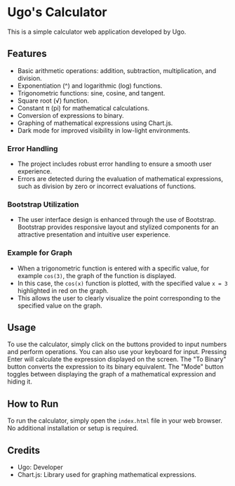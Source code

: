 # Ugo's Calculator

This is a simple calculator web application developed by Ugo.

## Features

- Basic arithmetic operations: addition, subtraction, multiplication, and division.
- Exponentiation (^) and logarithmic (log) functions.
- Trigonometric functions: sine, cosine, and tangent.
- Square root (√) function.
- Constant π (pi) for mathematical calculations.
- Conversion of expressions to binary.
- Graphing of mathematical expressions using Chart.js.
- Dark mode for improved visibility in low-light environments.

### Error Handling
- The project includes robust error handling to ensure a smooth user experience.
- Errors are detected during the evaluation of mathematical expressions, such as division by zero or incorrect evaluations of functions.

### Bootstrap Utilization
- The user interface design is enhanced through the use of Bootstrap.
Bootstrap provides responsive layout and stylized components for an attractive presentation and intuitive user experience.

### Example for Graph
- When a trigonometric function is entered with a specific value, for example `cos(3)`, the graph of the function is displayed.
- In this case, the `cos(x)` function is plotted, with the specified value `x = 3` highlighted in red on the graph.
- This allows the user to clearly visualize the point corresponding to the specified value on the graph.

## Usage

To use the calculator, simply click on the buttons provided to input numbers and perform operations. You can also use your keyboard for input. Pressing Enter will calculate the expression displayed on the screen. The "To Binary" button converts the expression to its binary equivalent. The "Mode" button toggles between displaying the graph of a mathematical expression and hiding it.

## How to Run

To run the calculator, simply open the `index.html` file in your web browser. No additional installation or setup is required.

## Credits

- Ugo: Developer
- Chart.js: Library used for graphing mathematical expressions.
